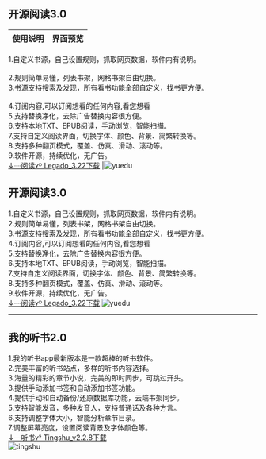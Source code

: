## 开源阅读3.0  
使用说明 | 界面预览 
---------|---------
1.自定义书源，自己设置规则，抓取网页数据，软件内有说明。<br />   
2.规则简单易懂，列表书架，网格书架自由切换。   <br />
3.书源支持搜索及发现，所有看书功能全部自定义，找书更方便。<br />   
4.订阅内容,可以订阅想看的任何内容,看您想看    <br />
5.支持替换净化，去除广告替换内容很方便。   <br />
6.支持本地TXT、EPUB阅读，手动浏览，智能扫描。  <br /> 
7.支持自定义阅读界面，切换字体、颜色、背景、简繁转换等。  <br />
8.支持多种翻页模式，覆盖、仿真、滑动、滚动等。  <br />
9.软件开源，持续优化，无广告。  <br />
[↓┈阅读ʏᴰ Legado_3.22下载](https://kunfei.lanzoui.com/b0f810h4b) |![yuedu](https://raw.iqiq.io/liu673cn/book/main/img/yuedu.jpg)   




## 开源阅读3.0  
1.自定义书源，自己设置规则，抓取网页数据，软件内有说明。   
2.规则简单易懂，列表书架，网格书架自由切换。   
3.书源支持搜索及发现，所有看书功能全部自定义，找书更方便。   
4.订阅内容,可以订阅想看的任何内容,看您想看    
5.支持替换净化，去除广告替换内容很方便。   
6.支持本地TXT、EPUB阅读，手动浏览，智能扫描。   
7.支持自定义阅读界面，切换字体、颜色、背景、简繁转换等。  
8.支持多种翻页模式，覆盖、仿真、滑动、滚动等。  
9.软件开源，持续优化，无广告。  
[↓┈阅读ʏᴰ Legado_3.22下载](https://kunfei.lanzoui.com/b0f810h4b)
![yuedu](https://raw.iqiq.io/liu673cn/book/main/img/yuedu.jpg)   

------
## 我的听书2.0  
1.我的听书app最新版本是一款超棒的听书软件。   
2.完美丰富的听书站点，多样的听书内容选择。   
3.海量的精彩的章节小说，完美的即时同步，可跳过开头。  
3.提供手动添加书签和自动添加书签功能。   
4.提供手动和自动备份/还原数据库功能，云端书架同步。   
5.支持智能发音，多种发音人，支持普通话及各种方言。   
6.支持调整字体大小，智能分析章节目录。   
7.调整屏幕亮度，设置阅读背景及字体颜色等。   
[↓┈听书ʏˢ Tingshu_v2.2.8下载](https://pan.lanzoux.com/b873905)  
![tingshu](https://raw.iqiq.io/liu673cn/book/main/img/tingshu.jpg)   
